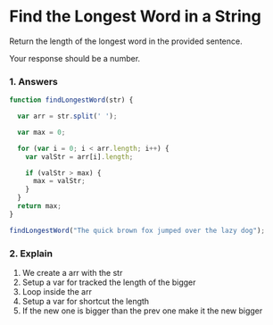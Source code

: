 # Find the Longest Word in a String

Return the length of the longest word in the provided sentence.

Your response should be a number.

### 1. Answers

```javascript
function findLongestWord(str) {

  var arr = str.split(' ');

  var max = 0;

  for (var i = 0; i < arr.length; i++) {
    var valStr = arr[i].length;

    if (valStr > max) {
      max = valStr;
    }
  }
  return max;
}

findLongestWord("The quick brown fox jumped over the lazy dog");
```

### 2. Explain

1. We create a arr with the str
2. Setup a var for tracked the length of the bigger
3. Loop inside the arr
4. Setup a var for shortcut the length
5. If the new one is bigger than the prev one make it the new bigger
